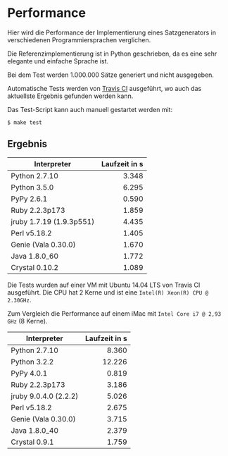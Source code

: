Performance
===========

Hier wird die Performance der Implementierung eines Satzgenerators in verschiedenen Programmiersprachen verglichen.

Die Referenzimplementierung ist in Python geschrieben, da es eine sehr elegante und einfache Sprache ist.

Bei dem Test werden 1.000.000 Sätze generiert und nicht ausgegeben.

Automatische Tests werden von [Travis CI](https://travis-ci.org/davidak/satzgenerator) ausgeführt, wo auch das aktuellste Ergebnis gefunden werden kann.

Das Test-Script kann auch manuell gestartet werden mit:

```
$ make test
```

Ergebnis
--------

Interpreter | Laufzeit in s
--- | ---:
Python 2.7.10 | 3.348
Python 3.5.0 | 6.295
PyPy 2.6.1 | 0.590
Ruby 2.2.3p173 | 1.859
jruby 1.7.19 (1.9.3p551) | 4.435
Perl v5.18.2 | 1.405
Genie (Vala 0.30.0) | 1.670
Java 1.8.0_60 | 1.772
Crystal 0.10.2 | 1.089

Die Tests wurden auf einer VM mit Ubuntu 14.04 LTS von Travis CI ausgeführt. Die CPU hat 2 Kerne und ist eine `Intel(R) Xeon(R) CPU @ 2.30GHz`.

Zum Vergleich die Performance auf einem iMac mit `Intel Core i7 @ 2,93 GHz` (8 Kerne).

Interpreter | Laufzeit in s
--- | ---:
Python 2.7.10 | 8.360
Python 3.2.2 | 12.226
PyPy 4.0.1 | 0.819
Ruby 2.2.3p173 | 3.186
jruby 9.0.4.0 (2.2.2) | 5.026
Perl v5.18.2 | 2.675
Genie (Vala 0.30.0) | 3.715
Java 1.8.0_40 | 2.379
Crystal 0.9.1 | 1.759
